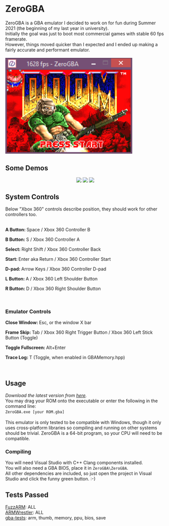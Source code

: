 <h1>ZeroGBA</h1>
ZeroGBA is a GBA emulator I decided to work on for fun during Summer 2021 (the beginning of my last year in university).<br>
Initially the goal was just to boot most commercial games with stable 60 fps framerate.<br>
However, things moved quicker than I expected and I ended up making a fairly accurate and performant emulator.<br><br>
<img src="/ZeroGBA/non-code/screenshots/doom.png" width="400">
<h2>Some Demos</h2>
  <p align="center">
    <img src="/ZeroGBA/non-code/screenshots/mmbn.gif" width="400">
    <img src="/ZeroGBA/non-code/screenshots/kirby.gif" width="400">
    <img src="/ZeroGBA/non-code/screenshots/monkeyball.gif" width="400">
  </p>
<h2>System Controls</h2>
  Below "Xbox 360" controls describe position, they should work for other controllers too.<br><br>
  <p><b>A Button: </b>Space / Xbox 360 Controller B</p>
  <p><b>B Button: </b>S / Xbox 360 Controller A</p>
  <p><b>Select: </b>Right Shift / Xbox 360 Controller Back</p>
  <p><b>Start: </b>Enter aka Return / Xbox 360 Controller Start</p>
  <p><b>D-pad: </b>Arrow Keys / Xbox 360 Controller D-pad</p>
  <p><b>L Button: </b>A / Xbox 360 Left Shoulder Button</p>
  <p><b>R Button: </b>D / Xbox 360 Right Shoulder Button</p><br>
<h3>Emulator Controls</h3>
  <p><b>Close Window: </b>Esc, or the window X bar</p>
  <p><b>Frame Skip: </b>Tab / Xbox 360 Right Trigger Button / Xbox 360 Left Stick Button (Toggle)</p>
  <p><b>Toggle Fullscreen: </b>Alt+Enter</p>
  <p><b>Trace Log: </b>T (Toggle, when enabled in GBAMemory.hpp)</p><br>
  <h2>Usage</h2>
  <i>Download the latest version from <a href="https://github.com/ankien/ZeroGBA/releases">here</a>.</i><br>
  You may drag your ROM onto the executable or enter the following in the command line:<br>
  <code>ZeroGBA.exe [your ROM.gba]</code><br><br>
  This emulator is only tested to be compatible with Windows, though it only uses cross-platform libraries so compiling and running on other systems should be trivial. ZeroGBA is a 64-bit program, so your CPU will need to be compatible.<br>
<h3>Compiling</h3>
  You will need Visual Studio with C++ Clang components installed.<br>
  You will also need a GBA BIOS, place it in <code>ZeroGBA\ZeroGBA</code>.<br>
  All other dependencies are included, so just open the project in Visual Studio and click the funny green button.  :-)<br>
<h2>Tests Passed</h2>
  <a href="https://github.com/DenSinH/FuzzARM">FuzzARM</a>: ALL<br>
  <a href="https://github.com/destoer/armwrestler-gba-fixed">ARMWrestler</a>: ALL<br>
  <a href="https://github.com/jsmolka/gba-tests">gba-tests</a>: arm, thumb, memory, ppu, bios, save<br>
